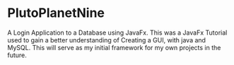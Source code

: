 # PlutoPlanetNine
A Login Application to a Database using JavaFx.
This was a JavaFx Tutorial used to gain a better understanding of Creating a GUI, with java and MySQL.
This will serve as my initial framework for my own projects in the future.
